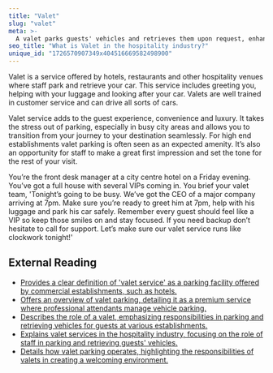 ```yaml
---
title: "Valet"
slug: "valet"
meta: >-
  A valet parks guests' vehicles and retrieves them upon request, enhancing convenience and service quality in hotels, restaurants, cafes, and bars.
seo_title: "What is Valet in the hospitality industry?"
unique_id: "1726570907349x404516669582498900"
---
```


Valet is a service offered by hotels, restaurants and other hospitality venues where staff park and retrieve your car. This service includes greeting you, helping with your luggage and looking after your car. Valets are well trained in customer service and can drive all sorts of cars.

Valet service adds to the guest experience, convenience and luxury. It takes the stress out of parking, especially in busy city areas and allows you to transition from your journey to your destination seamlessly. For high end establishments valet parking is often seen as an expected amenity. It’s also an opportunity for staff to make a great first impression and set the tone for the rest of your visit.

You’re the front desk manager at a city centre hotel on a Friday evening. You’ve got a full house with several VIPs coming in. You brief your valet team, 'Tonight’s going to be busy. We’ve got the CEO of a major company arriving at 7pm. Make sure you’re ready to greet him at 7pm, help with his luggage and park his car safely. Remember every guest should feel like a VIP so keep those smiles on and stay focused. If you need backup don’t hesitate to call for support. Let’s make sure our valet service runs like clockwork tonight!'

## External Reading

- [Provides a clear definition of 'valet service' as a parking facility offered by commercial establishments, such as hotels.](https://www.collinsdictionary.com/dictionary/english/valet-service)
- [Offers an overview of valet parking, detailing it as a premium service where professional attendants manage vehicle parking.](https://www.townepark.com/what-is-valet-parking/)
- [Describes the role of a valet, emphasizing responsibilities in parking and retrieving vehicles for guests at various establishments.](https://resources.workable.com/valet-job-description)
- [Explains valet services in the hospitality industry, focusing on the role of staff in parking and retrieving guests' vehicles.](https://thedigestonline.com/branded-content/a-comprehensive-guide-to-valet-services-in-hospitality-parking/)
- [Details how valet parking operates, highlighting the responsibilities of valets in creating a welcoming environment.](https://www.webstaurantstore.com/blog/3932/how-does-valet-parking-work.html)